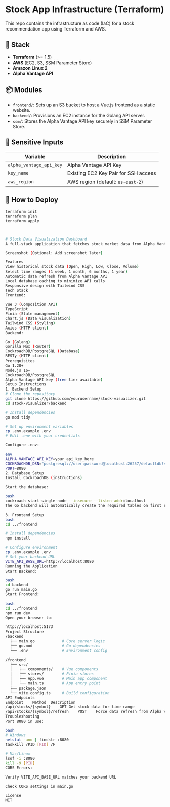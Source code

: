 # Stock App Infrastructure (Terraform)

This repo contains the infrastructure as code (IaC) for a stock recommendation app using Terraform and AWS.

## 🚀 Stack

- **Terraform** (>= 1.5)
- **AWS** (EC2, S3, SSM Parameter Store)
- **Amazon Linux 2**
- **Alpha Vantage API**

## 📦 Modules

- `frontend/`: Sets up an S3 bucket to host a Vue.js frontend as a static website.
- `backend/`: Provisions an EC2 instance for the Golang API server.
- `ssm/`: Stores the Alpha Vantage API key securely in SSM Parameter Store.

## 🔐 Sensitive Inputs

| Variable                  | Description                           |
|---------------------------|---------------------------------------|
| `alpha_vantage_api_key`   | Alpha Vantage API Key                 |
| `key_name`                | Existing EC2 Key Pair for SSH access  |
| `aws_region`              | AWS region (default: `us-east-2`)     |



## 🧪 How to Deploy

```bash
terraform init
terraform plan
terraform apply



# Stock Data Visualization Dashboard
A full-stack application that fetches stock market data from Alpha Vantage API, stores it in a database, and displays interactive charts with Vue.js.

Screenshot (Optional: Add screenshot later)

Features
View historical stock data (Open, High, Low, Close, Volume)
Select time ranges (1 week, 1 month, 6 months, 1 year)
Automatic data refresh from Alpha Vantage API
Local database caching to minimize API calls
Responsive design with Tailwind CSS
Tech Stack
Frontend:

Vue 3 (Composition API)
TypeScript
Pinia (State management)
Chart.js (Data visualization)
Tailwind CSS (Styling)
Axios (HTTP client)
Backend:

Go (Golang)
Gorilla Mux (Router)
CockroachDB/PostgreSQL (Database)
RESTy (HTTP client)
Prerequisites
Go 1.20+
Node.js 16+
CockroachDB/PostgreSQL
Alpha Vantage API key (free tier available)
Setup Instructions
1. Backend Setup
# Clone the repository
git clone https://github.com/yourusername/stock-visualizer.git
cd stock-visualizer/backend

# Install dependencies
go mod tidy

# Set up environment variables
cp .env.example .env
# Edit .env with your credentials

Configure .env:

env
ALPHA_VANTAGE_API_KEY=your_api_key_here
COCKROACHDB_DSN="postgresql://user:password@localhost:26257/defaultdb?sslmode=disable"
PORT=8080
2. Database Setup
Install CockroachDB (instructions)

Start the database:

bash
cockroach start-single-node --insecure --listen-addr=localhost
The Go backend will automatically create the required tables on first run.

3. Frontend Setup
bash
cd ../frontend

# Install dependencies
npm install

# Configure environment
cp .env.example .env
# Set your backend URL
VITE_API_BASE_URL=http://localhost:8080
Running the Application
Start Backend:

bash
cd backend
go run main.go
Start Frontend:

bash
cd ../frontend
npm run dev
Open your browser to:

http://localhost:5173
Project Structure
/backend
  ├── main.go            # Core server logic
  ├── go.mod             # Go dependencies
  └── .env               # Environment config

/frontend
  ├── src/
  │   ├── components/    # Vue components
  │   ├── stores/        # Pinia stores
  │   ├── App.vue        # Main app component
  │   └── main.ts        # App entry point
  ├── package.json
  └── vite.config.ts     # Build configuration
API Endpoints
Endpoint	Method	Description
/api/stocks/{symbol}	GET	Get stock data for time range
/api/stocks/{symbol}/refresh	POST	Force data refresh from Alpha Vantage
Troubleshooting
Port 8080 in use:

bash
# Windows
netstat -ano | findstr :8080
taskkill /PID [PID] /F

# Mac/Linux
lsof -i :8080
kill -9 [PID]
CORS Errors:

Verify VITE_API_BASE_URL matches your backend URL

Check CORS settings in main.go

License
MIT
